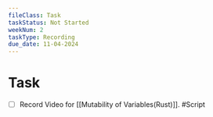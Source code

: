```yaml
---
fileClass: Task
taskStatus: Not Started
weekNum: 2
taskType: Recording
due_date: 11-04-2024
---
```


# Task
- [ ] Record Video for [[Mutability of Variables(Rust)]]. #Script 


 
